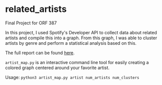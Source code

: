 # related_artists
Final Project for ORF 387

In this project, I used Spotify's Developer API to collect data about related artists and compile this into a graph. From this graph, I was able to cluster artists by genre and perform a statistical analysis based on this.

The full report can be found [here](https://docs.google.com/document/d/1izYrKyQ_wUiDEfP8LEetdQ5JUNTXYZZdE4fn15mWZnk/edit?usp=sharing).

```artist_map.py``` is an interactive command line tool for easily creating a colored graph centered around your favorite artist.

Usage:
```python3 artist_map.py artist num_artists num_clusters```